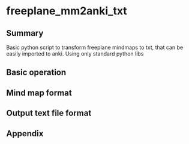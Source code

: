 # freeplane_mm2anki_txt
## Summary
Basic python script to transform freeplane mindmaps to txt, that can be easily imported to anki. Using only standard python libs
## Basic operation
## Mind map format
## Output text file format
## Appendix
